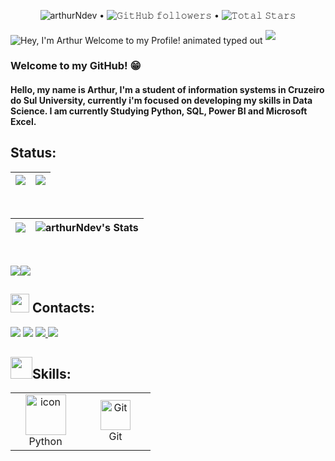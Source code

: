 <p align="center"> 
  <img src="https://komarev.com/ghpvc/?username=arthurNdev&color=blue" alt="arthurNdev"> •  
  <img alt="𝙶𝚒𝚝𝙷𝚞𝚋 𝚏𝚘𝚕𝚕𝚘𝚠𝚎𝚛𝚜" src="https://img.shields.io/github/followers/arthurNdev?label=Followers&style=social"> •   
  <img src="https://img.shields.io/github/stars/arthurNdev?label=Stars" alt="𝚃𝚘𝚝𝚊𝚕 𝚂𝚝𝚊𝚛𝚜">
</p>

<img src="https://readme-typing-svg.demolab.com?font=Operator+Mono&size=37&duration=2800&pause=2000&color=FAFAFA&center=true&vCenter=true&width=940&height=50&lines=Hey%2C+I'm+Arthur+Welcome+to+my+Profile!" align="middle" alt="Hey, I'm Arthur Welcome to my Profile! animated typed out">
<img  src="assests/borderseperator.gif">



### Welcome to my GitHub! :grin:
   
#### Hello, my name is Arthur, I'm a student of information systems in Cruzeiro do Sul University, currently i'm focused on developing my skills in Data Science. I am currently Studying Python, SQL, Power BI and Microsoft Excel.

## Status:

|![](http://github-profile-summary-cards.vercel.app/api/cards/profile-details?username=arthurNdev&theme=monokai)|![](http://github-profile-summary-cards.vercel.app/api/cards/productive-time?username=arthurNdev&theme=monokai&utcOffset=-3)|
|---|---|
<br> 


|![](https://github-readme-streak-stats.herokuapp.com/?user=arthurNdev&theme=monokai&hide_border=false)|![arthurNdev's Stats](https://github-readme-stats.vercel.app/api?username=arthurNdev&theme=monokai&show_icons=true&hide_border=true&count_private=true)
|---|---|
<br>

![](http://github-profile-summary-cards.vercel.app/api/cards/repos-per-language?username=arthurNdev&theme=monokai)![](http://github-profile-summary-cards.vercel.app/api/cards/most-commit-language?username=arthurNdev&theme=monokai)

<h2><img src="https://media.giphy.com/media/mpM654sL8gJumwGmAn/giphy.gif" width="30px" height="30px"> Contacts:</h2>

[<img src = "https://img.shields.io/badge/-Instagram-%23E4405F?style=for-the-badge&logo=instagram&logoColor=white">](https://www.instagram.com/ath.nina/)
<a href = "mailto:arthurnina.dev@gmail.com"><img src="https://img.shields.io/badge/Gmail-D14836?style=for-the-badge&logo=gmail&logoColor=white" target="_blank"></a>
<a id="twitter" href="https://twitter.com/ath_Nina">
  <img src="https://img.shields.io/badge/Twitter-1DA1F2?style=for-the-badge&logo=twitter&logoColor=white"/>
</a>
 <a id="linkedin" href="https://www.linkedin.com/in/arthur-nina-767380280">
    <img src="https://img.shields.io/badge/LinkedIn-0077B5?style=for-the-badge&logo=linkedin&logoColor=white"/>
</a>

<h2><img src="https://media.giphy.com/media/tZIxqCNZhC9YKasYf7/giphy.gif" width="35px" height="35px">Skills:</h2>

<table align="center">

  <tr>
    <td align="center" width="96">
      <a href="#macropower-tech">
        <img src="https://techstack-generator.vercel.app/python-icon.svg" alt="icon" width="65" height="65" />
      </a>
      <br>Python
    </td>
    <td align="center" width="96">
      <a href="#git" >
        <img src="https://upload.wikimedia.org/wikipedia/commons/thumb/3/3f/Git_icon.svg/1200px-Git_icon.svg.png" width="48" height="48" alt="Git" />
      </a>
      <br>Git
    </td>
    
</tr>

</table>

 
 
  
</div> <br>
